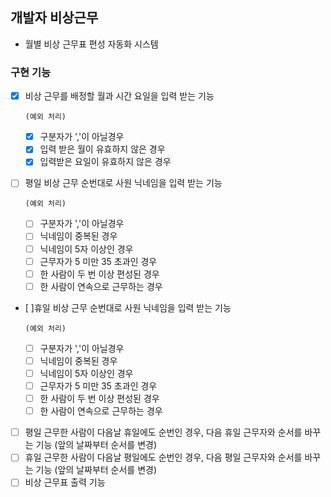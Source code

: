 ## 개발자 비상근무

- 월별 비상 근무표 편성 자동화 시스템

### 구현 기능

- [x] 비상 근무를 배정할 월과 시간 요일을 입력 받는 기능

      (예외 처리)

  - [x] 구분자가 ','이 아닐경우
  - [x] 입력 받은 월이 유효하지 않은 경우
  - [x] 입력받은 요일이 유효하지 않은 경우

- [ ] 평일 비상 근무 순번대로 사원 닉네임을 입력 받는 기능

      (예외 처리)

  - [ ] 구분자가 ','이 아닐경우
  - [ ] 닉네임이 중복된 경우
  - [ ] 닉네임이 5자 이상인 경우
  - [ ] 근무자가 5 미만 35 초과인 경우
  - [ ] 한 사람이 두 번 이상 편성된 경우
  - [ ] 한 사람이 연속으로 근무하는 경우

- [ ]휴일 비상 근무 순번대로 사원 닉네임을 입력 받는 기능

      (예외 처리)

  - [ ] 구분자가 ','이 아닐경우
  - [ ] 닉네임이 중복된 경우
  - [ ] 닉네임이 5자 이상인 경우
  - [ ] 근무자가 5 미만 35 초과인 경우
  - [ ] 한 사람이 두 번 이상 편성된 경우
  - [ ] 한 사람이 연속으로 근무하는 경우

- [ ] 평일 근무한 사람이 다음날 휴일에도 순번인 경우, 다음 휴일 근무자와 순서를 바꾸는 기능 (앞의 날짜부터 순서를 변경)
- [ ] 휴일 근무한 사람이 다음날 평일에도 순번인 경우, 다음 평일 근무자와 순서를 바꾸는 기능 (앞의 날짜부터 순서를 변경)
- [ ] 비상 근무표 출력 기능
